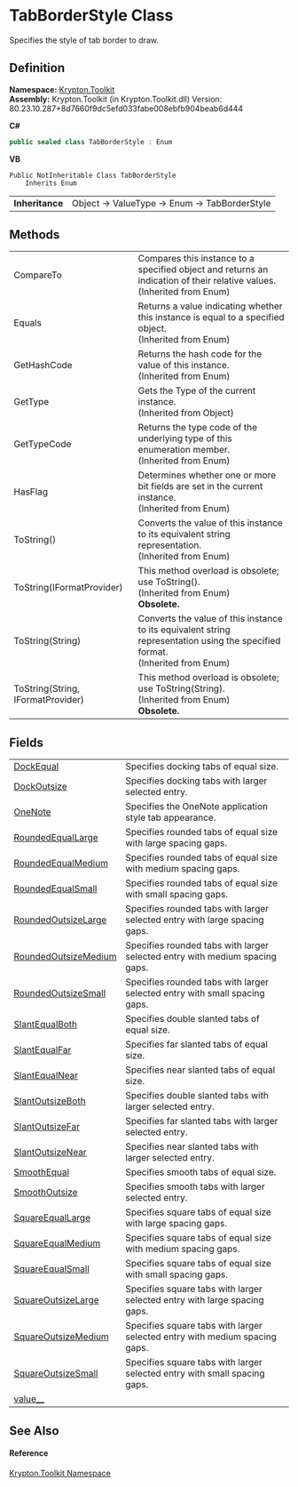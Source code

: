 # TabBorderStyle Class


Specifies the style of tab border to draw.



## Definition
**Namespace:** <a href="79d2eac2-21f4-54ff-7552-b20c33c30600.md">Krypton.Toolkit</a>  
**Assembly:** Krypton.Toolkit (in Krypton.Toolkit.dll) Version: 80.23.10.287+8d7660f9dc5efd033fabe008ebfb904beab6d444

**C#**
``` C#
public sealed class TabBorderStyle : Enum
```
**VB**
``` VB
Public NotInheritable Class TabBorderStyle
	Inherits Enum
```

<table><tr><td><strong>Inheritance</strong></td><td>Object  →  ValueType  →  Enum  →  TabBorderStyle</td></tr>
</table>



## Methods
<table>
<tr>
<td>CompareTo</td>
<td>Compares this instance to a specified object and returns an indication of their relative values.<br />(Inherited from Enum)</td></tr>
<tr>
<td>Equals</td>
<td>Returns a value indicating whether this instance is equal to a specified object.<br />(Inherited from Enum)</td></tr>
<tr>
<td>GetHashCode</td>
<td>Returns the hash code for the value of this instance.<br />(Inherited from Enum)</td></tr>
<tr>
<td>GetType</td>
<td>Gets the Type of the current instance.<br />(Inherited from Object)</td></tr>
<tr>
<td>GetTypeCode</td>
<td>Returns the type code of the underlying type of this enumeration member.<br />(Inherited from Enum)</td></tr>
<tr>
<td>HasFlag</td>
<td>Determines whether one or more bit fields are set in the current instance.<br />(Inherited from Enum)</td></tr>
<tr>
<td>ToString()</td>
<td>Converts the value of this instance to its equivalent string representation.<br />(Inherited from Enum)</td></tr>
<tr>
<td>ToString(IFormatProvider)</td>
<td>This method overload is obsolete; use ToString().<br />(Inherited from Enum)<br /><strong>Obsolete.</strong></td></tr>
<tr>
<td>ToString(String)</td>
<td>Converts the value of this instance to its equivalent string representation using the specified format.<br />(Inherited from Enum)</td></tr>
<tr>
<td>ToString(String, IFormatProvider)</td>
<td>This method overload is obsolete; use ToString(String).<br />(Inherited from Enum)<br /><strong>Obsolete.</strong></td></tr>
</table>

## Fields
<table>
<tr>
<td><a href="67a49194-fdb8-97e0-b3c3-5acf1d110b5d.md">DockEqual</a></td>
<td>Specifies docking tabs of equal size.</td></tr>
<tr>
<td><a href="fde31ecc-377f-586d-3f20-dd60645b3247.md">DockOutsize</a></td>
<td>Specifies docking tabs with larger selected entry.</td></tr>
<tr>
<td><a href="d307e346-b0e6-54d7-2c87-6420f666491b.md">OneNote</a></td>
<td>Specifies the OneNote application style tab appearance.</td></tr>
<tr>
<td><a href="8d47baaf-0f97-4ff9-fe14-4b844b27f1de.md">RoundedEqualLarge</a></td>
<td>Specifies rounded tabs of equal size with large spacing gaps.</td></tr>
<tr>
<td><a href="92785111-754f-505d-c249-009080901816.md">RoundedEqualMedium</a></td>
<td>Specifies rounded tabs of equal size with medium spacing gaps.</td></tr>
<tr>
<td><a href="9f98fe74-9b36-dba0-a26e-fa10e4ba0b8f.md">RoundedEqualSmall</a></td>
<td>Specifies rounded tabs of equal size with small spacing gaps.</td></tr>
<tr>
<td><a href="afc1a3bd-d2ff-4de4-7c69-a05f22e34e7f.md">RoundedOutsizeLarge</a></td>
<td>Specifies rounded tabs with larger selected entry with large spacing gaps.</td></tr>
<tr>
<td><a href="06af167a-8f62-02fa-ee72-945eefebc616.md">RoundedOutsizeMedium</a></td>
<td>Specifies rounded tabs with larger selected entry with medium spacing gaps.</td></tr>
<tr>
<td><a href="a836b5e9-6bd3-6af0-0b31-21060c4a9454.md">RoundedOutsizeSmall</a></td>
<td>Specifies rounded tabs with larger selected entry with small spacing gaps.</td></tr>
<tr>
<td><a href="857f2c4e-4c22-30a2-c3b3-89f562fc0d24.md">SlantEqualBoth</a></td>
<td>Specifies double slanted tabs of equal size.</td></tr>
<tr>
<td><a href="e57c394d-dd5f-834b-e884-3b60392731e8.md">SlantEqualFar</a></td>
<td>Specifies far slanted tabs of equal size.</td></tr>
<tr>
<td><a href="ecc58328-d3ce-7def-3932-6c9996ac379b.md">SlantEqualNear</a></td>
<td>Specifies near slanted tabs of equal size.</td></tr>
<tr>
<td><a href="4f99baa2-c18d-f01b-2bfb-1ace39ae2e53.md">SlantOutsizeBoth</a></td>
<td>Specifies double slanted tabs with larger selected entry.</td></tr>
<tr>
<td><a href="3453097c-2efc-3ece-f821-044ea9fe8a91.md">SlantOutsizeFar</a></td>
<td>Specifies far slanted tabs with larger selected entry.</td></tr>
<tr>
<td><a href="103581bb-f44e-f72a-21be-993bf21ce643.md">SlantOutsizeNear</a></td>
<td>Specifies near slanted tabs with larger selected entry.</td></tr>
<tr>
<td><a href="15da4bff-c020-fd8a-335c-aceeeeff20a6.md">SmoothEqual</a></td>
<td>Specifies smooth tabs of equal size.</td></tr>
<tr>
<td><a href="b027b286-5d6b-da5a-1e1d-12c99ac369c1.md">SmoothOutsize</a></td>
<td>Specifies smooth tabs with larger selected entry.</td></tr>
<tr>
<td><a href="57cffa21-5428-c011-5e5d-15d30286745f.md">SquareEqualLarge</a></td>
<td>Specifies square tabs of equal size with large spacing gaps.</td></tr>
<tr>
<td><a href="07eddc65-d3be-e591-7e5e-757221fbfbc3.md">SquareEqualMedium</a></td>
<td>Specifies square tabs of equal size with medium spacing gaps.</td></tr>
<tr>
<td><a href="a1b1a54e-e1de-838d-b39b-07c5fb1eb53f.md">SquareEqualSmall</a></td>
<td>Specifies square tabs of equal size with small spacing gaps.</td></tr>
<tr>
<td><a href="3ce8ed37-c5aa-d5df-b752-b2cc2ad39c6b.md">SquareOutsizeLarge</a></td>
<td>Specifies square tabs with larger selected entry with large spacing gaps.</td></tr>
<tr>
<td><a href="e8935334-ccd3-f407-88c2-32286a8d65b0.md">SquareOutsizeMedium</a></td>
<td>Specifies square tabs with larger selected entry with medium spacing gaps.</td></tr>
<tr>
<td><a href="2744f6f8-ec13-6429-b818-209aaeff7098.md">SquareOutsizeSmall</a></td>
<td>Specifies square tabs with larger selected entry with small spacing gaps.</td></tr>
<tr>
<td><a href="e4832fe2-83fe-6e1a-a005-f15e24874759.md">value__</a></td>
<td> </td></tr>
</table>

## See Also


#### Reference
<a href="79d2eac2-21f4-54ff-7552-b20c33c30600.md">Krypton.Toolkit Namespace</a>  
